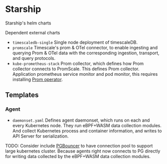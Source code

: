 # Starship

Starship's helm charts

Dependent external charts

* `timescaledb-single` Single node deployment of timescaleDB.
* `promscale` Timescale's prom & OTel connector, to enable ingesting and querying Prom & OTel data with the corresponding 
  ingestion, transport, and query protocols.
* `kube-prometheus-stack` Prom collector, which defines how Prom collector connects to PromScale. This defines Prom collector.
  Application prometheus service monitor and pod monitor, this requires installing [Prom operator](
  https://github.com/prometheus-operator/prometheus-operator/blob/main/Documentation/user-guides/getting-started.md#installing-the-operator).

## Templates

### Agent

* `daemonset.yaml` Defines agent daemonset, which runs on each and every Kubernetes node. They run eBPF+WASM data collection modules.
  And collect Kubernetes process and container information, and writes to API Server for serialization.

TODO: Consider include [PGBouncer](https://github.com/pgbouncer/pgbouncer) to have connection pool to support large kubernetes cluster.
Because agents right now connects to PG directly for writing data collected by the eBPF+WASM data collection modules.
